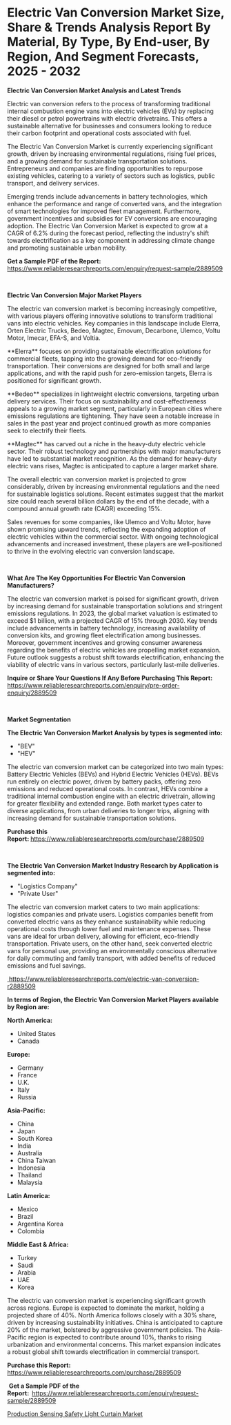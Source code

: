 <p><h1>Electric Van Conversion Market Size, Share & Trends Analysis Report By Material, By Type, By End-user, By Region, And Segment Forecasts, 2025 - 2032</h1></p><p><strong>Electric Van Conversion Market Analysis and Latest Trends</strong></p>
<p><p>Electric van conversion refers to the process of transforming traditional internal combustion engine vans into electric vehicles (EVs) by replacing their diesel or petrol powertrains with electric drivetrains. This offers a sustainable alternative for businesses and consumers looking to reduce their carbon footprint and operational costs associated with fuel. </p><p>The Electric Van Conversion Market is currently experiencing significant growth, driven by increasing environmental regulations, rising fuel prices, and a growing demand for sustainable transportation solutions. Entrepreneurs and companies are finding opportunities to repurpose existing vehicles, catering to a variety of sectors such as logistics, public transport, and delivery services. </p><p>Emerging trends include advancements in battery technologies, which enhance the performance and range of converted vans, and the integration of smart technologies for improved fleet management. Furthermore, government incentives and subsidies for EV conversions are encouraging adoption. The Electric Van Conversion Market is expected to grow at a CAGR of 6.2% during the forecast period, reflecting the industry's shift towards electrification as a key component in addressing climate change and promoting sustainable urban mobility.</p></p>
<p><strong>Get a Sample PDF of the Report:&nbsp;</strong> <a href="https://www.reliableresearchreports.com/enquiry/request-sample/2889509?utm_campaign=2219&utm_medium=2&utm_source=Github&utm_content=ia&utm_term=14032025&utm_id=electric-van-conversion">https://www.reliableresearchreports.com/enquiry/request-sample/2889509</a></p>
<p>&nbsp;</p>
<p><strong>Electric Van Conversion Major Market Players</strong></p>
<p><p>The electric van conversion market is becoming increasingly competitive, with various players offering innovative solutions to transform traditional vans into electric vehicles. Key companies in this landscape include Elerra, Orten Electric Trucks, Bedeo, Magtec, Emovum, Decarbone, Ulemco, Voltu Motor, Imecar, EFA-S, and Voltia.</p><p>**Elerra** focuses on providing sustainable electrification solutions for commercial fleets, tapping into the growing demand for eco-friendly transportation. Their conversions are designed for both small and large applications, and with the rapid push for zero-emission targets, Elerra is positioned for significant growth.</p><p>**Bedeo** specializes in lightweight electric conversions, targeting urban delivery services. Their focus on sustainability and cost-effectiveness appeals to a growing market segment, particularly in European cities where emissions regulations are tightening. They have seen a notable increase in sales in the past year and project continued growth as more companies seek to electrify their fleets.</p><p>**Magtec** has carved out a niche in the heavy-duty electric vehicle sector. Their robust technology and partnerships with major manufacturers have led to substantial market recognition. As the demand for heavy-duty electric vans rises, Magtec is anticipated to capture a larger market share.</p><p>The overall electric van conversion market is projected to grow considerably, driven by increasing environmental regulations and the need for sustainable logistics solutions. Recent estimates suggest that the market size could reach several billion dollars by the end of the decade, with a compound annual growth rate (CAGR) exceeding 15%.</p><p>Sales revenues for some companies, like Ulemco and Voltu Motor, have shown promising upward trends, reflecting the expanding adoption of electric vehicles within the commercial sector. With ongoing technological advancements and increased investment, these players are well-positioned to thrive in the evolving electric van conversion landscape.</p></p>
<p>&nbsp;</p>
<p><strong>What Are The Key Opportunities For Electric Van Conversion Manufacturers?</strong></p>
<p><p>The electric van conversion market is poised for significant growth, driven by increasing demand for sustainable transportation solutions and stringent emissions regulations. In 2023, the global market valuation is estimated to exceed $1 billion, with a projected CAGR of 15% through 2030. Key trends include advancements in battery technology, increasing availability of conversion kits, and growing fleet electrification among businesses. Moreover, government incentives and growing consumer awareness regarding the benefits of electric vehicles are propelling market expansion. Future outlook suggests a robust shift towards electrification, enhancing the viability of electric vans in various sectors, particularly last-mile deliveries.</p></p>
<p><strong>Inquire or Share Your Questions If Any Before Purchasing This Report:</strong> <a href="https://www.reliableresearchreports.com/enquiry/pre-order-enquiry/2889509?utm_campaign=2219&utm_medium=2&utm_source=Github&utm_content=ia&utm_term=14032025&utm_id=electric-van-conversion">https://www.reliableresearchreports.com/enquiry/pre-order-enquiry/2889509</a></p>
<p>&nbsp;</p>
<p><strong>Market Segmentation</strong></p>
<p><strong>The Electric Van Conversion Market Analysis by types is segmented into:</strong></p>
<p><ul><li>"BEV"</li><li>"HEV"</li></ul></p>
<p><p>The electric van conversion market can be categorized into two main types: Battery Electric Vehicles (BEVs) and Hybrid Electric Vehicles (HEVs). BEVs run entirely on electric power, driven by battery packs, offering zero emissions and reduced operational costs. In contrast, HEVs combine a traditional internal combustion engine with an electric drivetrain, allowing for greater flexibility and extended range. Both market types cater to diverse applications, from urban deliveries to longer trips, aligning with increasing demand for sustainable transportation solutions.</p></p>
<p><strong>Purchase this Report:&nbsp;</strong><a href="https://www.reliableresearchreports.com/purchase/2889509?utm_campaign=2219&utm_medium=2&utm_source=Github&utm_content=ia&utm_term=14032025&utm_id=electric-van-conversion">https://www.reliableresearchreports.com/purchase/2889509</a></p>
<p>&nbsp;</p>
<p><strong>The Electric Van Conversion Market Industry Research by Application is segmented into:</strong></p>
<p><ul><li>"Logistics Company"</li><li>"Private User"</li></ul></p>
<p><p>The electric van conversion market caters to two main applications: logistics companies and private users. Logistics companies benefit from converted electric vans as they enhance sustainability while reducing operational costs through lower fuel and maintenance expenses. These vans are ideal for urban delivery, allowing for efficient, eco-friendly transportation. Private users, on the other hand, seek converted electric vans for personal use, providing an environmentally conscious alternative for daily commuting and family transport, with added benefits of reduced emissions and fuel savings.</p></p>
<p><a href="https://www.reliableresearchreports.com/electric-van-conversion-r2889509?utm_campaign=2219&utm_medium=2&utm_source=Github&utm_content=ia&utm_term=14032025&utm_id=electric-van-conversion">&nbsp;https://www.reliableresearchreports.com/electric-van-conversion-r2889509</a></p>
<p><strong>In terms of Region, the Electric Van Conversion Market Players available by Region are:</strong></p>
<p>
    <p> <strong> North America: </strong>
        <ul>
            <li>United States</li>
            <li>Canada</li>
        </ul>
        </p> 
    <p> <strong> Europe: </strong>
        <ul>
            <li>Germany</li>
            <li>France</li>
            <li>U.K.</li>
            <li>Italy</li>
            <li>Russia</li>
        </ul>
        </p> 
    <p> <strong> Asia-Pacific: </strong>
        <ul>
            <li>China</li>
            <li>Japan</li>
            <li>South Korea</li>
            <li>India</li>
            <li>Australia</li>
            <li>China Taiwan</li>
            <li>Indonesia</li>
            <li>Thailand</li>
            <li>Malaysia</li>
        </ul>
        </p> 
    <p> <strong> Latin America: </strong>
        <ul>
            <li>Mexico</li>
            <li>Brazil</li>
            <li>Argentina Korea</li>
            <li>Colombia</li>
        </ul>
        </p> 
    <p> <strong> Middle East & Africa: </strong>
        <ul>
            <li>Turkey</li>
            <li>Saudi</li>
            <li>Arabia</li>
            <li>UAE</li>
            <li>Korea</li>
        </ul>
    </p>
    </p>
<p><p>The electric van conversion market is experiencing significant growth across regions. Europe is expected to dominate the market, holding a projected share of 40%. North America follows closely with a 30% share, driven by increasing sustainability initiatives. China is anticipated to capture 20% of the market, bolstered by aggressive government policies. The Asia-Pacific region is expected to contribute around 10%, thanks to rising urbanization and environmental concerns. This market expansion indicates a robust global shift towards electrification in commercial transport.</p></p>
<p><strong>Purchase this Report: </strong><a href="https://www.reliableresearchreports.com/purchase/2889509?utm_campaign=2219&utm_medium=2&utm_source=Github&utm_content=ia&utm_term=14032025&utm_id=electric-van-conversion">https://www.reliableresearchreports.com/purchase/2889509</a></p>
<p>&nbsp;<strong>Get a Sample PDF of the Report:&nbsp;&nbsp;</strong><a href="https://www.reliableresearchreports.com/enquiry/request-sample/2889509?utm_campaign=2219&utm_medium=2&utm_source=Github&utm_content=ia&utm_term=14032025&utm_id=electric-van-conversion">https://www.reliableresearchreports.com/enquiry/request-sample/2889509</a></p>
<p><strong></strong></p>
<p><p><a href="https://github.com/MariaWashington76/Market-Research-Report-List-2/blob/main/production-sensing-safety-light-curtain-market.md?utm_campaign=2219&utm_medium=2&utm_source=Github&utm_content=ia&utm_term=14032025&utm_id=electric-van-conversion">Production Sensing Safety Light Curtain Market</a></p></p>